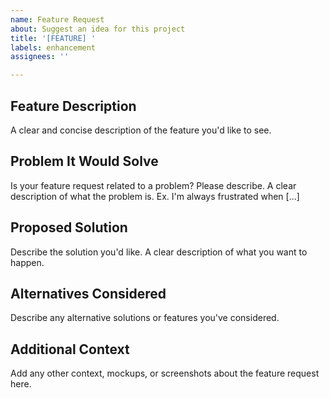 ```yaml
---
name: Feature Request
about: Suggest an idea for this project
title: '[FEATURE] '
labels: enhancement
assignees: ''

---
```


## Feature Description
A clear and concise description of the feature you'd like to see.

## Problem It Would Solve
Is your feature request related to a problem? Please describe.
A clear description of what the problem is. Ex. I'm always frustrated when [...]

## Proposed Solution
Describe the solution you'd like.
A clear description of what you want to happen.

## Alternatives Considered
Describe any alternative solutions or features you've considered.

## Additional Context
Add any other context, mockups, or screenshots about the feature request here.
